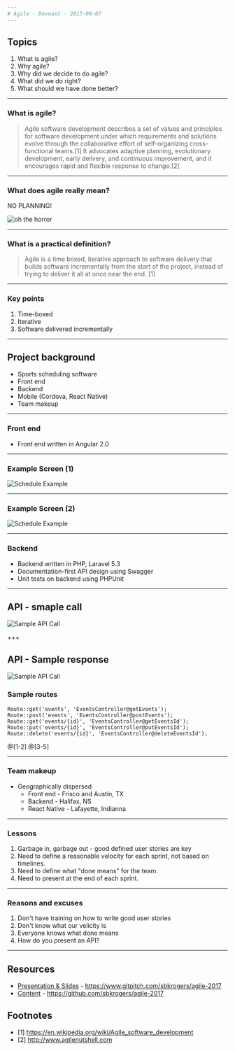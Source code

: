 ```yaml
---
# Agile - Deveast - 2017-08-07
---
```

## Topics

1. What is agile?
2. Why agile?
3. Why did we decide to do agile?
4. What did we do right?
5. What should we have done better?

---

### What is agile?
> Agile software development describes a set of values and principles for software development under which requirements and solutions evolve through the collaborative effort of self-organizing cross-functional teams.[1] It advocates adaptive planning, evolutionary development, early delivery, and continuous improvement, and it encourages rapid and flexible response to change.[2]

---

### What does agile really mean?
NO PLANNING!

![oh the horror](images/oh-the-horror.jpg)

---

### What is a practical definition?

> Agile is a time boxed, iterative approach to software delivery that builds software incrementally from the start of the project, instead of trying to deliver it all at once near the end. [1]

---

### Key points
1. Time-boxed
2. Iterative
3. Software delivered incrementally

---

## Project background

* Sports scheduling software
* Front end
* Backend
* Mobile (Cordova, React Native)
* Team makeup

---

### Front end
* Front end written in Angular 2.0

---
### Example Screen (1)
![Schedule Example](images/schedule_1.png)

---

### Example Screen (2)
![Schedule Example](images/schedule_2.png)

---

### Backend
* Backend written in PHP, Laravel 5.3
* Documentation-first API design using Swagger
* Unit tests on backend using PHPUnit

---

## API - smaple call
![Sample API Call](images/api_1.png)


+++
## API - Sample response
![Sample API Call](images/api_2.png)



### Sample routes

```
Route::get('events', 'EventsController@getEvents');
Route::post('events', 'EventsController@postEvents'); 
Route::get('events/{id}', 'EventsController@getEventsId');
Route::put('events/{id}', 'EventsController@putEventsId');
Route::delete('events/{id}', 'EventsController@deleteEventsId');
```

@[1-2]
@[3-5]

---

### Team makeup
* Geographically dispersed
	* Front end -  Frisco and Austin, TX
	* Backend - Halifax, NS
	* React Native - Lafayette, Indianna

---

### Lessons
1. Garbage in, garbage out - good defined user stories are key
2. Need to define a reasonable velocity for each sprint, not based on timelines.
3. Need to define what "done means" for the team.
4. Need to present at the end of each sprint.

---

### Reasons and excuses
1. Don't have training on how to write good user stories
2. Don't know what our velicity is
3. Everyone knows what done means
4. How do you present an API?

---

## Resources

* [Presentation & Slides](https://www.gitpitch.com/sbkrogers/agile-2017) - https://www.gitpitch.com/sbkrogers/agile-2017
* [Content](https://github.com/sbkrogers/agile-2017) - https://github.com/sbkrogers/agile-2017


## Footnotes

* [1] https://en.wikipedia.org/wiki/Agile_software_development
* [2] http://www.agilenutshell.com